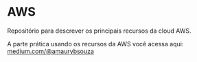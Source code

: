 # AWS
Repositório para descrever os principais recursos da cloud AWS.

A parte prática usando os recursos da AWS você acessa aqui: [medium.com/@amaurybsouza](https://medium.com/@amaurybsouza/criando-uma-inst%C3%A2ncia-mysql-com-amazon-rds-4a2f6ab8c37c)

